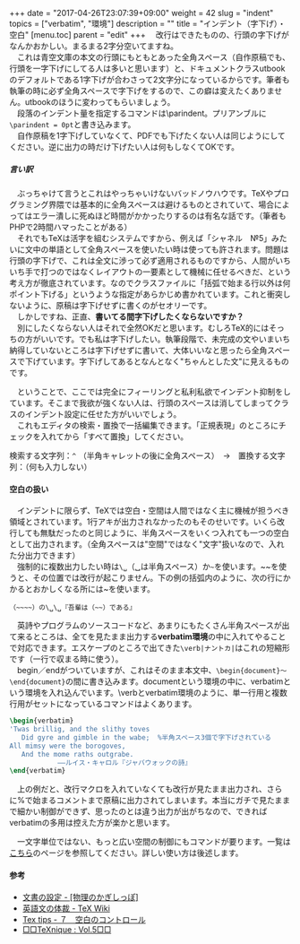 +++
date = "2017-04-26T23:07:39+09:00"
weight = 42
slug = "indent"
topics = ["verbatim", "環境"]
description = ""
title = "インデント（字下げ）・空白"
[menu.toc]
    parent = "edit"
+++
&#x3000;改行はできたものの、行頭の字下げがなんかおかしい。まるまる2字分空いてますね。  
　これは青空文庫の本文の行頭にもともとあった全角スペース（自作原稿でも、行頭を一字下げにしてる人は多いと思います）と、ドキュメントクラスutbookのデフォルトである1字下げが合わさって2文字分になっているからです。筆者も執筆の時に必ず全角スペースで字下げをするので、この癖は変えたくありません。utbookのほうに変わってもらいましょう。  
　段落のインデント量を指定するコマンドは\parindent。プリアンブルに`\parindent = 0pt`と書き込みます。  
　自作原稿を1字下げしていなくて、PDFでも下げたくない人は同じようにしてください。逆に出力の時だけ下げたい人は何もしなくてOKです。

##### 言い訳
　ぶっちゃけて言うとこれはやっちゃいけないバッドノウハウです。TeXやプログラミング界隈では基本的に全角スペースは避けるものとされていて、場合によってはエラー潰しに死ぬほど時間がかかったりするのは有名な話です。（筆者もPHPで2時間ハマったことがある）  
　それでもTeXは活字を組むシステムですから、例えば「シャネル　№5」みたいに文中の単語として全角スペースを使いたい時は使っても許されます。問題は行頭の字下げで、これは全文に渉って必ず適用されるものですから、人間がいちいち手で打つのではなくレイアウトの一要素として機械に任せるべきだ、という考え方が徹底されています。なのでクラスファイルに「括弧で始まる行以外は何ポイント下げる」というような指定があらかじめ書かれています。これと衝突しないように、原稿は字下げせずに書くのがセオリーです。  
　しかしですね、正直、**書いてる間字下げしたくならないですか？**  
　別にしたくならない人はそれで全然OKだと思います。むしろTeX的にはそっちの方がいいです。でも私は字下げしたい。執筆段階で、未完成の文やいまいち納得していないところは字下げせずに書いて、大体いいなと思ったら全角スペースで下げています。字下げしてあるとなんとなく"ちゃんとした文"に見えるものです。

　ということで、ここでは完全にフィーリングと私利私欲でインデント抑制をしています。そこまで我欲が強くない人は、行頭のスペースは消してしまってクラスのインデント設定に任せた方がいいでしょう。  
　これもエディタの検索・置換で一括編集できます。「正規表現」のところにチェックを入れてから「すべて置換」してください。

検索する文字列：`^　`（半角キャレットの後に全角スペース）　→　置換する文字列：（何も入力しない）

#### 空白の扱い
　インデントに限らず、TeXでは空白・空間は人間ではなく主に機械が担うべき領域とされています。1行アキが出力されなかったのもそのせいです。いくら改行しても無駄だったのと同じように、半角スペースをいくつ入れても一つの空白として出力されます。（全角スペースは"空間"ではなく"文字"扱いなので、入れた分出力できます）  
　強制的に複数出力したい時は`\␣`（␣は半角スペース）か`~`を使います。~~を使うと、その位置では改行が起こりません。下の例の括弧内のように、次の行にかかるとおかしくなる所には~を使います。

    （~~~~）の\␣\␣『吾輩は（~~）である』

　英詩やプログラムのソースコードなど、あまりにもたくさん半角スペースが出て来るところは、全てを見たまま出力する**verbatim環境**の中に入れてやることで対応できます。エスケープのところで出てきた`\verb|ナントカ|`はこれの短縮形です（一行で収まる時に使う）。  
　begin／endがついていますが、これはそのまま本文中、`\begin{document}～\end{document}`の間に書き込みます。documentという環境の中に、verbatimという環境を入れ込んでいます。\verbとverbatim環境のように、単一行用と複数行用がセットになっているコマンドはよくあります。

```LaTeX
\begin{verbatim}
'Twas brillig, and the slithy toves
   Did gyre and gimble in the wabe;  %半角スペース3個で字下げされている
All mimsy were the borogoves,
   And the mome raths outgrabe.
            ――ルイス・キャロル『ジャバウォックの詩』
\end{verbatim}
```

　上の例だと、改行マクロを入れていなくても改行が見たまま出力され、さらに%で始まるコメントまで原稿に出力されてしまいます。本当にガチで見たままで細かい制御ができず、思ったのとは違う出力が出がちなので、できればverbatimの多用は控えた方が楽かと思います。

　一文字単位ではない、もっと広い空間の制御にもコマンドが要ります。一覧は[こちら](http://osksn2.hep.sci.osaka-u.ac.jp/~naga/miscellaneous/tex/tex-tips7.html)のページを参照してください。詳しい使い方は後述します。

#### 参考 
- [文書の設定 - [物理のかぎしっぽ]](http://hooktail.org/computer/index.php?%CA%B8%BD%F1%A4%CE%C0%DF%C4%EA)
- [英語文の体裁 - TeX Wiki](https://texwiki.texjp.org/?%E8%8B%B1%E8%AA%9E%E6%96%87%E3%81%AE%E4%BD%93%E8%A3%81)
- [Tex tips - ７　空白のコントロール](http://osksn2.hep.sci.osaka-u.ac.jp/~naga/miscellaneous/tex/tex-tips7.html)
- [□□TeXnique : Vol.5□□](http://www.serc.titech.ac.jp/~kannolab/kanno/tex/tex05.html)
